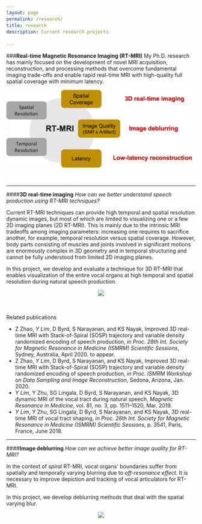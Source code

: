 ```yaml
---
layout: page
permalink: /research/
title: research
description: Current research projects

---
```

###**Real-time Magnetic Resonance Imaging (RT-MRI)**
My Ph.D. research has mainly focused on the development of novel MRI acquisition, reconstruction, and processing methods that overcome fundamental imaging trade-offs and enable rapid real-time MRI with high-quality full spatial coverage with minimum latency. 


<p align="center"> 
<img src="/assets/img/rt_mri_tradeoff.png">
</p>

<br/>

-------

####**3D real-time imaging**
_How can we better understand speech production using RT-MRI techniques?_  

Current RT-MRI techniques can provide high temporal and spatial resolution dynamic images, but most of which are limited to visualizing one or a few 2D imaging planes (2D RT-MRI). This is mainly due to the intrinsic MRI tradeoffs among imaging parameters: increasing one requires to sacrifice another, for example, temporal resolution versus spatial coverage. However, body parts consisting of muscles and joints involved in significant motions are enormously complex in 3D geometry and in temporal structuring and cannot be fully understood from limited 2D imaging planes.


In this project, we develop and evaluate a technique for 3D RT-MRI that enables visualization of the entire vocal organs at high temporal and spatial resolution during natural speech production. 

<p align="center"> 
<img src="/assets/img/3drtmri_gif.gif">
</p>

<br/>

Related publications
* Z Zhao, *Y Lim*, D Byrd, S Narayanan, and KS Nayak, Improved 3D real- time MRI with Stack-of-Spiral (SOSP) trajectory and variable density randomized encoding of speech production, _in Proc. 28th Int. Society for Magnetic Resonance in Medicine (ISMRM) Scientific Sessions_, Sydney, Australia, April 2020. to appear. 
* Z Zhao, *Y Lim*, D Byrd, S Narayanan, and KS Nayak, Improved 3D real- time MRI with Stack-of-Spiral (SOSP) trajectory and variable density randomized encoding of speech production, _in Proc. ISMRM Workshop on Data Sampling and Image Reconstruction_, Sedona, Arizona, Jan. 2020. 
* *Y Lim*, Y Zhu, SG Lingala, D Byrd, S Narayanan, and KS Nayak, 3D dynamic MRI of the vocal tract during natural speech, _Magnetic Resonance in Medicine_, vol. 81, no. 3, pp. 1511–1520, Mar. 2019.
* *Y Lim*, Y Zhu, SG Lingala, D Byrd, S Narayanan, and KS Nayak, 3D real-time MRI of vocal tract shaping, _in Proc. 26th Int. Society for Magnetic Resonance in Medicine (ISMRM) Scientific Sessions_, p. 3541, Paris, France, June 2018.


-------

####**Image deblurring**
_How can we achieve better image quality for RT-MRI?_

In the context of _spiral_ RT-MRI, vocal organs' boundaries suffer from spatially and temporally varying blurring due to _off-resonance effect_. It is necessary to improve depiction and tracking of vocal articulators for RT-MRI. 


In this project, we develop deblurring methods that deal with the spatial varying blur. 

<p align="center"> 
<img src="/assets/img/dorc_gif.gif">
</p>
